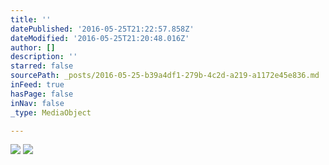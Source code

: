 ```yaml
---
title: ''
datePublished: '2016-05-25T21:22:57.858Z'
dateModified: '2016-05-25T21:20:48.016Z'
author: []
description: ''
starred: false
sourcePath: _posts/2016-05-25-b39a4df1-279b-4c2d-a219-a1172e45e836.md
inFeed: true
hasPage: false
inNav: false
_type: MediaObject

---
```

![](https://the-grid-user-content.s3-us-west-2.amazonaws.com/3705f17c-4271-4005-bf80-6993ebd4904f.jpg)
![](https://the-grid-user-content.s3-us-west-2.amazonaws.com/bfd1e973-6734-4cd8-8836-83e62899ef6b.jpg)